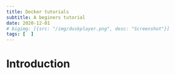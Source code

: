 ```yaml
---
title: Docker tutorials
subtitle: A beginers tutorial
date: 2020-12-01
# bigimg: [{src: "/img/duskplayer.png", desc: "Screenshot"}]
tags: [  ]
---
```



<!--more-->

# Introduction

<!-- {{< highlight javascript >}}
{{< / highlight >}} -->
<br>